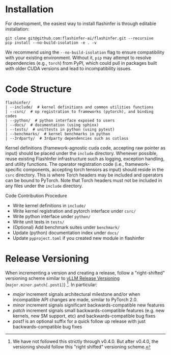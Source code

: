 # Installation

For development, the easiest way to install flashinfer is through editable installation:

```
git clone git@github.com:flashinfer-ai/flashinfer.git --recursive
pip install --no-build-isolation -e . -v
```

We recommend using the `--no-build-isolation` flag to ensure compatibility with your existing environment. Without it, `pip` may attempt to resolve dependencies (e.g., `torch`) from PyPI, which could pull in packages built with older CUDA versions and lead to incompatibility issues.

# Code Structure

```
flashinfer/
| --include/  # kernel definitions and common utilities functions
| --csrc/  # op registration to frameworks (pytorch), and binding codes
| --python/  # python interface exposed to users
| --docs/  # documentation (using sphinx)
| --tests/  # unittests in python (using pytest)
| --benchmarks/  # kernel benchmarks in python
| --3rdparty/  # 3rdparty dependencies such as cutlass
```

Kernel definitions (framework-agnostic cuda code, accepting raw pointer as input) should be placed under the `include` directory. Whenever possible, reuse existing FlashInfer infrastructure such as logging, exception handling, and utility functions.
The operator registration code (i.e., framework-specific components, accepting torch tensors as input) should reside in the `csrc` directory. This is where Torch headers may be included and operators can be bound to PyTorch. Note that Torch headers must not be included in any files under the `include` directory.

Code Contribution Procedure
* Write kernel definitions in `include/`
* Write kernel registration and pytorch interface under `csrc/`
* Write python interface under `python/`
* Write unit tests in `tests/`
* (Optional) Add benchmark suites under `benchmark/`
* Update (python) documentation index under `docs/`
* Update `pyproject.toml` if you created new module in flashinfer

# Release Versioning

When incrementing a version and creating a release, follow a "right-shifted" versioning scheme similar to [vLLM Release Versioning](https://github.com/vllm-project/vllm/blob/main/RELEASE.md) (`major.minor.patch[.post1]`) [^1]. In particular:

* _major_ increment signals architectural milestone and/or when incompatible API changes are made, similar to PyTorch 2.0.
* _minor_ increment signals significant backwards-compatible new features
* _patch_ increment signals small backwards-compatible features (e.g. new kernels, new SM support, etc) and backwards-compatible bug fixes
* _post1_ is an optional suffix for a quick follow up release with just backwards-compatible bug fixes

[^1]: We have not followed this strictly through v0.4.0. But after v0.4.0, the versioning should follow this "right shifted" versioning scheme.
